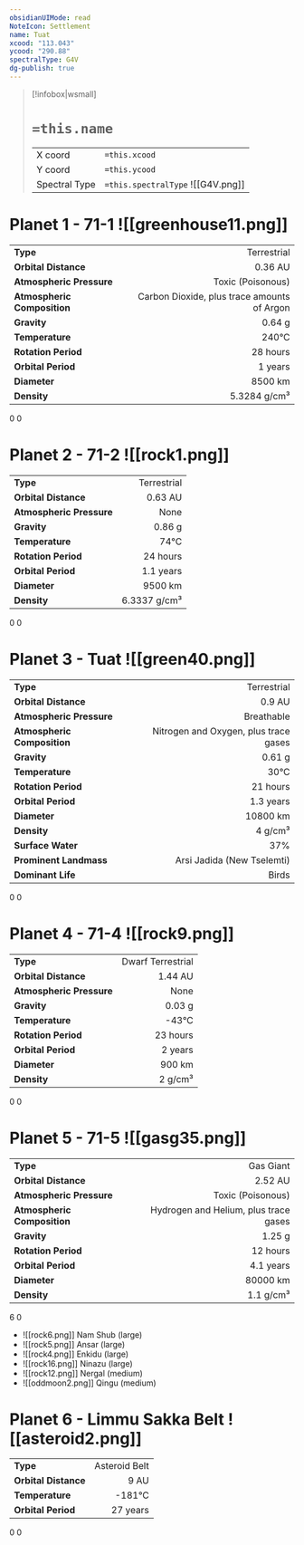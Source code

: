 ```yaml
---
obsidianUIMode: read
NoteIcon: Settlement
name: Tuat
xcood: "113.043"
ycood: "290.88"
spectralType: G4V
dg-publish: true
---
```

> [!infobox|wsmall]
> # `=this.name`
> | | |
> | - | - |
> | X coord | `=this.xcood` |
> | Y coord| `=this.ycood` |
> | Spectral Type | `=this.spectralType` ![[G4V.png]] |

# Planet 1 - 71-1 ![[greenhouse11.png]]
|                             |                           |
| --------------------------- | -------------------------:|
| **Type**                    |             Terrestrial |
| **Orbital Distance**        |   0.36 AU |
| **Atmospheric Pressure**    |       Toxic (Poisonous) |
| **Atmospheric Composition** |      Carbon Dioxide, plus trace amounts of Argon |
| **Gravity**                 |        0.64 g |
| **Temperature**             |    240°C |
| **Rotation Period**         |  28 hours |
| **Orbital Period** | 1 years |
| **Diameter**                |      8500 km | 
| **Density**                 |    5.3284 g/cm³ |



0
0



# Planet 2 - 71-2 ![[rock1.png]]
|                             |                           |
| --------------------------- | -------------------------:|
| **Type**                    |             Terrestrial |
| **Orbital Distance**        |   0.63 AU |
| **Atmospheric Pressure**    |       None |
| **Gravity**                 |        0.86 g |
| **Temperature**             |    74°C |
| **Rotation Period**         |  24 hours |
| **Orbital Period** | 1.1 years |
| **Diameter**                |      9500 km | 
| **Density**                 |    6.3337 g/cm³ |



0
0



# Planet 3 - Tuat ![[green40.png]]
|                             |                           |
| --------------------------- | -------------------------:|
| **Type**                    |             Terrestrial |
| **Orbital Distance**        |   0.9 AU |
| **Atmospheric Pressure**    |       Breathable |
| **Atmospheric Composition** |      Nitrogen and Oxygen, plus trace gases |
| **Gravity**                 |        0.61 g |
| **Temperature**             |    30°C |
| **Rotation Period**         |  21 hours |
| **Orbital Period** | 1.3 years |
| **Diameter**                |      10800 km | 
| **Density**                 |    4 g/cm³ |
| **Surface Water**           |           37% | 
| **Prominent Landmass**      |         Arsi Jadida (New Tselemti) | 
| **Dominant Life**           |         Birds |



0
0



# Planet 4 - 71-4 ![[rock9.png]]
|                             |                           |
| --------------------------- | -------------------------:|
| **Type**                    |             Dwarf Terrestrial |
| **Orbital Distance**        |   1.44 AU |
| **Atmospheric Pressure**    |       None |
| **Gravity**                 |        0.03 g |
| **Temperature**             |    -43°C |
| **Rotation Period**         |  23 hours |
| **Orbital Period** | 2 years |
| **Diameter**                |      900 km | 
| **Density**                 |    2 g/cm³ |



0
0



# Planet 5 - 71-5 ![[gasg35.png]]
|                             |                           |
| --------------------------- | -------------------------:|
| **Type**                    |             Gas Giant |
| **Orbital Distance**        |   2.52 AU |
| **Atmospheric Pressure**    |       Toxic (Poisonous) |
| **Atmospheric Composition** |      Hydrogen and Helium, plus trace gases |
| **Gravity**                 |        1.25 g |
| **Rotation Period**         |  12 hours |
| **Orbital Period** | 4.1 years |
| **Diameter**                |      80000 km | 
| **Density**                 |    1.1 g/cm³ |



6
0

- ![[rock6.png]] Nam Shub (large)
- ![[rock5.png]] Ansar (large)
- ![[rock4.png]] Enkidu (large)
- ![[rock16.png]] Ninazu (large)
- ![[rock12.png]] Nergal (medium)
- ![[oddmoon2.png]] Qingu (medium)


# Planet 6 - Limmu Sakka Belt ![[asteroid2.png]]
|                             |                           |
| --------------------------- | -------------------------:|
| **Type**                    |             Asteroid Belt |
| **Orbital Distance**        |   9 AU |
| **Temperature**             |    -181°C |
| **Orbital Period** | 27 years |



0
0



